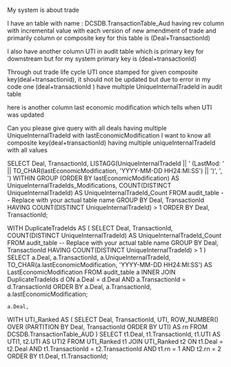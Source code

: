 My system is about trade 

I have an table with name : DCSDB.TransactionTable_Aud having rev column with incremental value with each version of new amendment of trade and primarily column or composite key for this table is (Deal+TransactionId)


I also have another column UTI in audit table which is primary key for downstream but for my system primary key is (deal+transactionId)

Through out trade life cycle  UTI once stamped for given composite key(deal+transactionid), it should not be updated but due to error in my code one (deal+transactionId ) have multiple UniqueInternalTradeId in audit table 


here is another column last economic modification which tells when UTI was updated


Can you please give query with all deals having multiple UniqueInternalTradeId with lastEconomicModification
I want to know all composite key(deal+transactionId) having multiple uniqueInternalTradeId with all values


SELECT 
    Deal,
    TransactionId,
    LISTAGG(UniqueInternalTradeId || ' (LastMod: ' || TO_CHAR(lastEconomicModification, 'YYYY-MM-DD HH24:MI:SS') || ')', ', ') 
        WITHIN GROUP (ORDER BY lastEconomicModification) AS UniqueInternalTradeIds_Modifications,
    COUNT(DISTINCT UniqueInternalTradeId) AS UniqueInternalTradeId_Count
FROM 
    audit_table  -- Replace with your actual table name
GROUP BY 
    Deal,
    TransactionId
HAVING 
    COUNT(DISTINCT UniqueInternalTradeId) > 1
ORDER BY 
    Deal,
    TransactionId;


WITH DuplicateTradeIds AS (
    SELECT 
        Deal,
        TransactionId,
        COUNT(DISTINCT UniqueInternalTradeId) AS UniqueInternalTradeId_Count
    FROM 
        audit_table  -- Replace with your actual table name
    GROUP BY 
        Deal,
        TransactionId
    HAVING 
        COUNT(DISTINCT UniqueInternalTradeId) > 1
)
SELECT 
    a.Deal,
    a.TransactionId,
    a.UniqueInternalTradeId,
    TO_CHAR(a.lastEconomicModification, 'YYYY-MM-DD HH24:MI:SS') AS LastEconomicModification
FROM 
    audit_table a
INNER JOIN 
    DuplicateTradeIds d
ON 
    a.Deal = d.Deal AND 
    a.TransactionId = d.TransactionId
ORDER BY 
    a.Deal,
    a.TransactionId,
    a.lastEconomicModification;



    a.Deal,
    



WITH UTI_Ranked AS (
    SELECT 
        Deal,
        TransactionId,
        UTI,
        ROW_NUMBER() OVER (PARTITION BY Deal, TransactionId ORDER BY UTI) AS rn
    FROM 
        DCSDB.TransactionTable_AUD
)
SELECT 
    t1.Deal,
    t1.TransactionId,
    t1.UTI AS UTI1,
    t2.UTI AS UTI2
FROM 
    UTI_Ranked t1
JOIN 
    UTI_Ranked t2
ON 
    t1.Deal = t2.Deal
    AND t1.TransactionId = t2.TransactionId
    AND t1.rn = 1
    AND t2.rn = 2
ORDER BY 
    t1.Deal, 
    t1.TransactionId;
